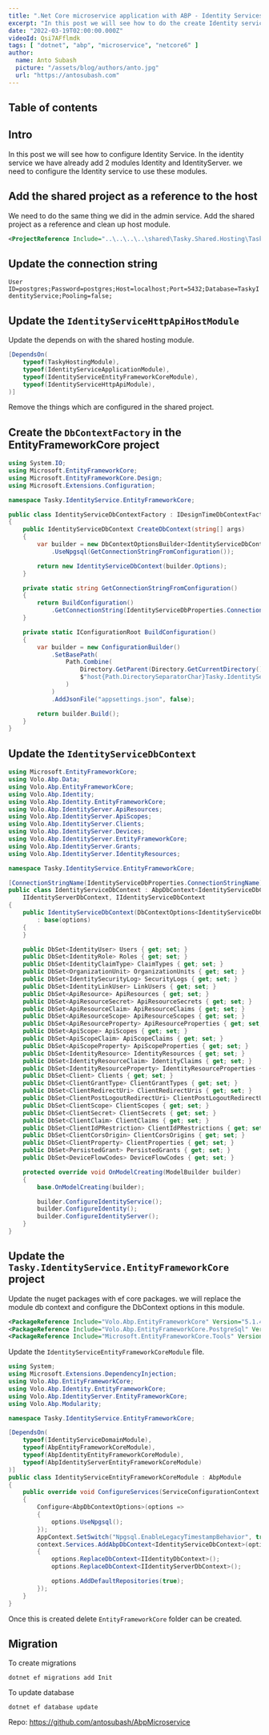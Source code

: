 ```yaml
---
title: ".Net Core microservice application with ABP - Identity Services - Part 4"
excerpt: "In this post we will see how to do the create Identity service for our microservice application"
date: "2022-03-19T02:00:00.000Z"
videoId: Qsi7AFflmdk 
tags: [ "dotnet", "abp", "microservice", "netcore6" ]
author:
  name: Anto Subash
  picture: "/assets/blog/authors/anto.jpg"
  url: "https://antosubash.com"
---
```


## Table of contents

## Intro

In this post we will see how to configure Identity Service. In the identity service we have already add 2 modules Identity and IdentityServer. we need to configure the Identity service to use these modules.

## Add the shared project as a reference to the host

We need to do the same thing we did in the admin service. Add the shared project as a reference and clean up host module.

```xml
<ProjectReference Include="..\..\..\..\shared\Tasky.Shared.Hosting\Tasky.Shared.Hosting.csproj" />
```

## Update the connection string

`User ID=postgres;Password=postgres;Host=localhost;Port=5432;Database=TaskyIdentityService;Pooling=false;`

## Update the `IdentityServiceHttpApiHostModule`

Update the depends on with the shared hosting module.

```cs
[DependsOn(
    typeof(TaskyHostingModule),
    typeof(IdentityServiceApplicationModule),
    typeof(IdentityServiceEntityFrameworkCoreModule),
    typeof(IdentityServiceHttpApiModule),
)]
```

Remove the things which are configured in the shared project.

## Create the `DbContextFactory` in the EntityFrameworkCore project

```cs
using System.IO;
using Microsoft.EntityFrameworkCore;
using Microsoft.EntityFrameworkCore.Design;
using Microsoft.Extensions.Configuration;

namespace Tasky.IdentityService.EntityFrameworkCore;

public class IdentityServiceDbContextFactory : IDesignTimeDbContextFactory<IdentityServiceDbContext>
{
    public IdentityServiceDbContext CreateDbContext(string[] args)
    {
        var builder = new DbContextOptionsBuilder<IdentityServiceDbContext>()
            .UseNpgsql(GetConnectionStringFromConfiguration());

        return new IdentityServiceDbContext(builder.Options);
    }

    private static string GetConnectionStringFromConfiguration()
    {
        return BuildConfiguration()
            .GetConnectionString(IdentityServiceDbProperties.ConnectionStringName);
    }

    private static IConfigurationRoot BuildConfiguration()
    {
        var builder = new ConfigurationBuilder()
            .SetBasePath(
                Path.Combine(
                    Directory.GetParent(Directory.GetCurrentDirectory())?.Parent!.FullName!,
                    $"host{Path.DirectorySeparatorChar}Tasky.IdentityService.HttpApi.Host"
                )
            )
            .AddJsonFile("appsettings.json", false);

        return builder.Build();
    }
}
```

## Update the `IdentityServiceDbContext`

```cs
using Microsoft.EntityFrameworkCore;
using Volo.Abp.Data;
using Volo.Abp.EntityFrameworkCore;
using Volo.Abp.Identity;
using Volo.Abp.Identity.EntityFrameworkCore;
using Volo.Abp.IdentityServer.ApiResources;
using Volo.Abp.IdentityServer.ApiScopes;
using Volo.Abp.IdentityServer.Clients;
using Volo.Abp.IdentityServer.Devices;
using Volo.Abp.IdentityServer.EntityFrameworkCore;
using Volo.Abp.IdentityServer.Grants;
using Volo.Abp.IdentityServer.IdentityResources;

namespace Tasky.IdentityService.EntityFrameworkCore;

[ConnectionStringName(IdentityServiceDbProperties.ConnectionStringName)]
public class IdentityServiceDbContext : AbpDbContext<IdentityServiceDbContext>, IIdentityDbContext,
    IIdentityServerDbContext, IIdentityServiceDbContext
{
    public IdentityServiceDbContext(DbContextOptions<IdentityServiceDbContext> options)
        : base(options)
    {
    }

    public DbSet<IdentityUser> Users { get; set; }
    public DbSet<IdentityRole> Roles { get; set; }
    public DbSet<IdentityClaimType> ClaimTypes { get; set; }
    public DbSet<OrganizationUnit> OrganizationUnits { get; set; }
    public DbSet<IdentitySecurityLog> SecurityLogs { get; set; }
    public DbSet<IdentityLinkUser> LinkUsers { get; set; }
    public DbSet<ApiResource> ApiResources { get; set; }
    public DbSet<ApiResourceSecret> ApiResourceSecrets { get; set; }
    public DbSet<ApiResourceClaim> ApiResourceClaims { get; set; }
    public DbSet<ApiResourceScope> ApiResourceScopes { get; set; }
    public DbSet<ApiResourceProperty> ApiResourceProperties { get; set; }
    public DbSet<ApiScope> ApiScopes { get; set; }
    public DbSet<ApiScopeClaim> ApiScopeClaims { get; set; }
    public DbSet<ApiScopeProperty> ApiScopeProperties { get; set; }
    public DbSet<IdentityResource> IdentityResources { get; set; }
    public DbSet<IdentityResourceClaim> IdentityClaims { get; set; }
    public DbSet<IdentityResourceProperty> IdentityResourceProperties { get; set; }
    public DbSet<Client> Clients { get; set; }
    public DbSet<ClientGrantType> ClientGrantTypes { get; set; }
    public DbSet<ClientRedirectUri> ClientRedirectUris { get; set; }
    public DbSet<ClientPostLogoutRedirectUri> ClientPostLogoutRedirectUris { get; set; }
    public DbSet<ClientScope> ClientScopes { get; set; }
    public DbSet<ClientSecret> ClientSecrets { get; set; }
    public DbSet<ClientClaim> ClientClaims { get; set; }
    public DbSet<ClientIdPRestriction> ClientIdPRestrictions { get; set; }
    public DbSet<ClientCorsOrigin> ClientCorsOrigins { get; set; }
    public DbSet<ClientProperty> ClientProperties { get; set; }
    public DbSet<PersistedGrant> PersistedGrants { get; set; }
    public DbSet<DeviceFlowCodes> DeviceFlowCodes { get; set; }

    protected override void OnModelCreating(ModelBuilder builder)
    {
        base.OnModelCreating(builder);

        builder.ConfigureIdentityService();
        builder.ConfigureIdentity();
        builder.ConfigureIdentityServer();
    }
}
```

## Update the `Tasky.IdentityService.EntityFrameworkCore` project

Update the nuget packages with ef core packages. we will replace the module db context and configure the DbContext options in this module.

```xml
<PackageReference Include="Volo.Abp.EntityFrameworkCore" Version="5.1.4"/>
<PackageReference Include="Volo.Abp.EntityFrameworkCore.PostgreSql" Version="5.1.4"/>
<PackageReference Include="Microsoft.EntityFrameworkCore.Tools" Version="6.0.1"/>
```

Update the `IdentityServiceEntityFrameworkCoreModule` file.

```cs
using System;
using Microsoft.Extensions.DependencyInjection;
using Volo.Abp.EntityFrameworkCore;
using Volo.Abp.Identity.EntityFrameworkCore;
using Volo.Abp.IdentityServer.EntityFrameworkCore;
using Volo.Abp.Modularity;

namespace Tasky.IdentityService.EntityFrameworkCore;

[DependsOn(
    typeof(IdentityServiceDomainModule),
    typeof(AbpEntityFrameworkCoreModule),
    typeof(AbpIdentityEntityFrameworkCoreModule),
    typeof(AbpIdentityServerEntityFrameworkCoreModule)
)]
public class IdentityServiceEntityFrameworkCoreModule : AbpModule
{
    public override void ConfigureServices(ServiceConfigurationContext context)
    {
        Configure<AbpDbContextOptions>(options =>
        {
            options.UseNpgsql();
        });
        AppContext.SetSwitch("Npgsql.EnableLegacyTimestampBehavior", true);
        context.Services.AddAbpDbContext<IdentityServiceDbContext>(options =>
        {
            options.ReplaceDbContext<IIdentityDbContext>();
            options.ReplaceDbContext<IIdentityServerDbContext>();

            options.AddDefaultRepositories(true);
        });
    }
}
```

Once this is created delete `EntityFrameworkCore` folder can be created.

## Migration

To create migrations

`dotnet ef migrations add Init`

To update database

`dotnet ef database update`

Repo: <https://github.com/antosubash/AbpMicroservice>
